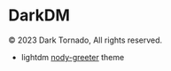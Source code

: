 # DarkDM
© 2023 Dark Tornado, All rights reserved.

- lightdm [nody-greeter](https://github.com/JezerM/nody-greeter) theme
